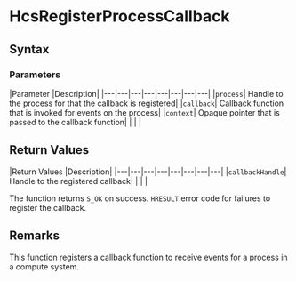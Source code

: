 # HcsRegisterProcessCallback

## Syntax

### Parameters
|Parameter     |Description|
|---|---|---|---|---|---|---|---| 
|`process`| Handle to the process for that the callback is registered|
|`callback`| Callback function that is invoked for events on the process|
|`context`| Opaque pointer that is passed to the callback function|
|    |    | 



## Return Values
|Return Values     |Description|
|---|---|---|---|---|---|---|---| 
|`callbackHandle`| Handle to the registered callback|
|    |    | 

The function returns `S_OK` on success. `HRESULT` error code for failures to register the callback.

## Remarks
This function registers a callback function to receive events for a process in a compute system.